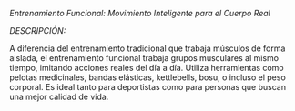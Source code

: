 *Entrenamiento Funcional: Movimiento Inteligente para el Cuerpo Real*

*DESCRIPCIÓN:*

A diferencia del entrenamiento tradicional que trabaja músculos de forma aislada, el entrenamiento funcional trabaja grupos musculares al mismo tiempo, imitando acciones reales del día a día. Utiliza herramientas como pelotas medicinales, bandas elásticas, kettlebells, bosu, o incluso el peso corporal. Es ideal tanto para deportistas como para personas que buscan una mejor calidad de vida.